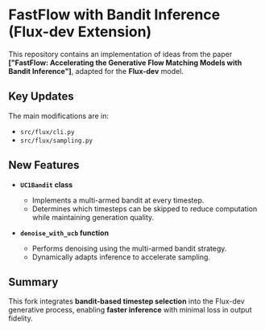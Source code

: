 # FastFlow with Bandit Inference (Flux-dev Extension)

This repository contains an implementation of ideas from the paper **["FastFlow: Accelerating the Generative Flow Matching Models with Bandit Inference"]**, adapted for the **Flux-dev** model.  

## Key Updates  
The main modifications are in:  
- `src/flux/cli.py`  
- `src/flux/sampling.py`  

## New Features  
- **`UC1Bandit` class**  
  - Implements a multi-armed bandit at every timestep.  
  - Determines which timesteps can be skipped to reduce computation while maintaining generation quality.  

- **`denoise_with_ucb` function**  
  - Performs denoising using the multi-armed bandit strategy.  
  - Dynamically adapts inference to accelerate sampling.  

## Summary  
This fork integrates **bandit-based timestep selection** into the Flux-dev generative process, enabling **faster inference** with minimal loss in output fidelity.
